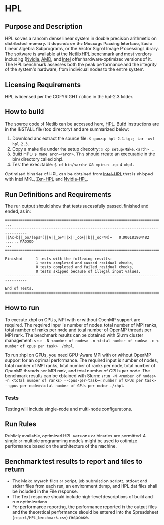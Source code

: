# HPL

## Purpose and Description
HPL solves a random dense linear system in double precision arithmetic on distributed-memory. It depends on the Message Passing Interface, Basic Linear Algebra Subprograms, or the Vector Signal Image Processing Library. The software is available at the [Netlib HPL benchmark](https://www.netlib.org/benchmark/hpl/) and most vendors including ([Nvidia](https://docs.nvidia.com/nvidia-hpc-benchmarks/HPL_benchmark.html), [AMD](https://www.amd.com/en/developer/zen-software-studio/applications/pre-built-applications.html), and [Intel](https://www.intel.com/content/www/us/en/docs/onemkl/developer-guide-linux/2024-1/overview-intel-distribution-for-linpack-benchmark.html) offer hardware-optimized versions of it. The HPL benchmark assesses both the peak performance and the integrity of the system's hardware, from individual nodes to the entire system.

## Licensing Requirements

HPL is licensed per the COPYRIGHT notice in the hpl-2.3 folder.

## How to build

The source code of Netlib can be accessed here, [HPL](https://www.netlib.org/benchmark/hpl/hpl-2.3.tar.gz). Build instructions are in the INSTALL file (top directory) and are summarized below: 
1. Download and extract the source file: `$ gunzip hpl-2.3.tgz; tar -xvf hpl-2.3`.
2. Copy a make file under the setup direcotry: `$ cp setup/Make.<arch> .`.
3. Build HPL: `$ make arch=<arch>`. This should create an executable in the bin/<arch> directory called xhpl.
4. Test the executable: `$ cd bin/<arch> && mpirun -np 4 xhpl`.

Optimized binaries of HPL can be obtained from [Intel-HPL](https://www.intel.com/content/www/us/en/developer/tools/oneapi/onemkl-download.html?operatingsystem=linux&linux-install=offline) that is shipped with Intel MKL, [Zen-HPL](https://www.amd.com/en/developer/zen-software-studio/applications/pre-built-applications/zen-hpl-eula.html?filename=amd-zen-hpl-2024_10_08.tar.gz) and [Nvidia-HPL](https://developer.download.nvidia.com/compute/nvidia-hpc-benchmarks/redist/nvidia_hpc_benchmarks_mpich/linux-x86_64/nvidia_hpc_benchmarks_mpich-linux-x86_64-25.02.04-archive.tar.xz). 

## Run Definitions and Requirements

The run output should show that tests sucessfully passed, finished and ended, as in:
```
================================================================================
...
--------------------------------------------------------------------------------
||Ax-b||_oo/(eps*(||A||_oo*||x||_oo+||b||_oo)*N)=   0.000181904482 ...... PASSED
...
================================================================================

Finished      1 tests with the following results:
              1 tests completed and passed residual checks,
              0 tests completed and failed residual checks,
              0 tests skipped because of illegal input values.
--------------------------------------------------------------------------------

End of Tests.
================================================================================

```

## How to run

To execute xhpl on CPUs, MPI with or without OpenMP support are required. The required input is number of nodes, total number of MPI ranks, total number of ranks per node and total number of OpenMP threads per MPI rank. The benchmark results can be obtained with Slurm cluster management: `srun -N <number of nodes> -n <total number of ranks> -c < number of cpus per task> ./xhpl`.  

To run xhpl on GPUs, you need GPU-Aware MPI with or without OpenMP support for an optimal performance. The required input is number of nodes, total number of MPI ranks, total number of ranks per node, total number of OpenMP threads per MPI rank, and total number of GPUs per node. The benchmark results can be obtained with Slurm: `srun -N <number of nodes> -n <total number of ranks> --cpus-per-task=< number of CPUs per task> --gpus-per-node=<total number of GPUs per node> ./xhpl`. 

### Tests

Testing will include single-node and multi-node configurations.

## Run Rules

Publicly available, optimized HPL versions or binaries are permitted. A single or multiple programming models might be used to optimize performance based on the architecture of the machine.

## Benchmark test results to report and files to return

* The Make.myarch files or script, job submission scripts, stdout and stderr files from each run, an environment dump, and HPL.dat files shall be included in the File response.
* The Text response should include high-level descriptions of build and run optimizations.
* For performance reporting, the performance reported in the output files and the theoretical performance should be entered into the Spreadsheet (`report/HPL_benchmark.csv`) response.